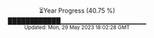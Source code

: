 <p align="center">
⏳Year Progress (40.75 %) <br>
████████████▁▁▁▁▁▁▁▁▁▁▁▁▁▁▁▁▁▁ <br>
<sub>Updated: Mon, 29 May 2023 18:02:28 GMT</sub>
</p>

